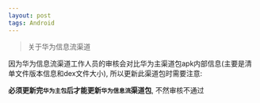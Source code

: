```yaml
---
layout: post
tags: Android
---
```


> 关于华为信息流渠道

因为华为信息流渠道工作人员的审核会对比华为主渠道包apk内部信息(主要是清单文件版本信息和dex文件大小), 所以更新此渠道包时需要注意:

**必须更新完`华为主包`后才能更新`华为信息流`渠道包**, 不然审核不通过
